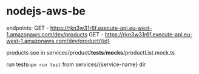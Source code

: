 # nodejs-aws-be

endpoints:
  GET - https://rkn3w31r6f.execute-api.eu-west-1.amazonaws.com/dev/products
  GET - https://rkn3w31r6f.execute-api.eu-west-1.amazonaws.com/dev/product/{id}

products see in services/product/__tests__/__mocks__/productList.mock.ts

run tests`npm run test` from services/{service-name} dir